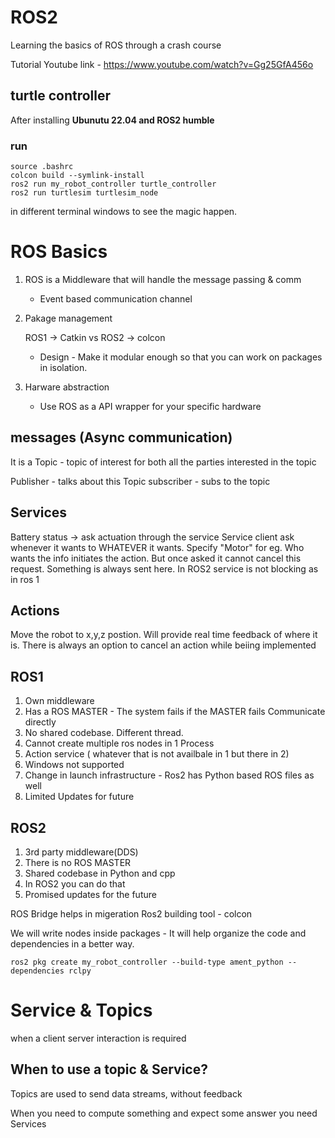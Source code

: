 # ROS2 

Learning the basics of ROS through a crash course

Tutorial Youtube link - https://www.youtube.com/watch?v=Gg25GfA456o

## turtle controller 

After installing **Ubunutu 22.04 and ROS2 humble**
### run
```
source .bashrc
colcon build --symlink-install
ros2 run my_robot_controller turtle_controller 
ros2 run turtlesim turtlesim_node
```
in different terminal windows to see the magic happen.


ROS Basics
==========

1. ROS is a Middleware that will handle the message passing & comm

	+ Event based communication channel

2. Pakage management 

	ROS1 -> Catkin vs  ROS2 -> colcon
	* Design - Make it modular enough so that you can work on packages in isolation.

3. Harware abstraction

	+ Use ROS as a API wrapper for your specific hardware


messages (Async communication)
-------------
It is a Topic - topic of interest for both all the parties interested in the topic

Publisher - talks about this Topic
subscriber - subs to the topic

Services
-----------
Battery status -> ask actuation through the service
Service client ask whenever it wants to WHATEVER it wants. Specify "Motor" for eg.
Who wants the info initiates the action. But once asked it cannot cancel this request.
 Something is always sent here. In ROS2 service is not blocking as in ros 1
 
 Actions
 ----------
 Move the robot to x,y,z postion.
 Will provide real time feedback of where it is.
 There is always an option to cancel an action while beiing implemented
 
 
 ## ROS1											
 1. Own middleware				
 2. Has a ROS MASTER - The system fails if the MASTER fails Communicate directly
 3. No shared codebase. Different thread.
 4. Cannot create multiple ros nodes in 1 Process
 5. Action service ( whatever that is not availbale in 1 but there in 2)
 6. Windows not supported
 7. Change in launch infrastructure - Ros2 has Python based ROS files as well
 8. Limited Updates for future

## ROS2

1. 3rd party middleware(DDS)
2. There is no ROS MASTER 
3. Shared codebase in Python and cpp 
4. In ROS2 you can do that
5. Promised updates for the future 

ROS Bridge helps in migeration
Ros2 building tool - colcon

We will write nodes inside packages - It will help organize the code and dependencies in a better way.

```
ros2 pkg create my_robot_controller --build-type ament_python --dependencies rclpy
```


# Service & Topics
when a client server interaction is required

## When to use a topic & Service?
Topics are used to send data streams, without feedback

When you need to compute something and expect some answer you need Services